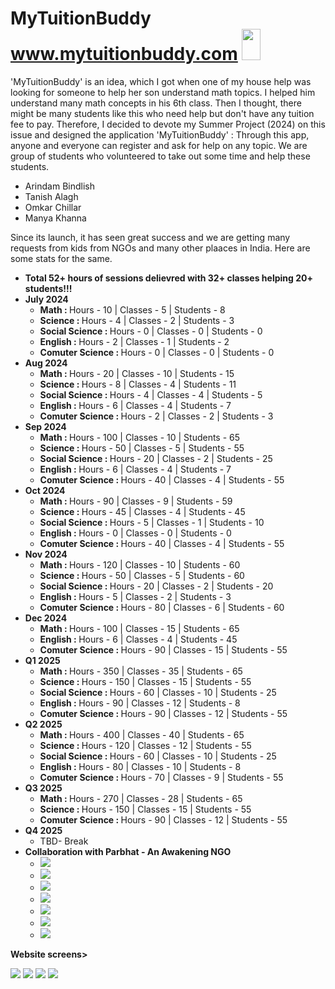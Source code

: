 # MyTuitionBuddy www.mytuitionbuddy.com <img src="https://github.com/ArindamBindlish/MyTuitionBuddy/blob/main/public/images/school.png?raw=true" height="50" width="30"/> 

<P>
  'MyTuitionBuddy' is an idea, which I got when one of my house help was looking for someone to help her son understand math topics. I helped him understand many math concepts in his 6th class. Then I thought, there might be many students like this who need help but don't have any tuition fee to pay. Therefore, I decided to devote my Summer Project (2024) on this issue and designed the application 'MyTuitionBuddy' : Through this app, anyone and everyone can register and ask for help on any topic. We are group of students who volunteered to take out some time and help these students.
</P>
<ul>
<li>Arindam Bindlish </li>
<li>Tanish Alagh </li>
<li>Omkar Chillar</li>
<li>Manya Khanna</li>
</ul>

<p>
  Since its launch, it has seen great success and we are getting many requests from kids from NGOs and many other plaaces in India. Here are some stats for the same.
</p>


<ul>
  <li><B>Total 52+ hours of sessions delievred with 32+ classes helping 20+ students!!!</B></li> 
  <li><B>July 2024</B> 
    <ul>
      <li><B>Math : </B> Hours - 10 | Classes - 5 | Students - 8</li> 
      <li><B>Science : </B> Hours - 4 | Classes - 2 | Students - 3</li> 
      <li><B>Social Science : </B> Hours - 0 | Classes - 0 | Students - 0</li> 
      <li><B>English : </B> Hours - 2 | Classes - 1 | Students - 2</li> 
      <li><B>Comuter Science : </B> Hours - 0 | Classes - 0 | Students - 0</li> 
    </ul>
  </li>
  <li><B>Aug 2024</B> 
    <ul>
      <li><B>Math : </B> Hours - 20 | Classes - 10 | Students - 15</li> 
      <li><B>Science : </B> Hours - 8 | Classes - 4 | Students - 11</li> 
      <li><B>Social Science : </B> Hours - 4 | Classes - 4 | Students - 5</li> 
      <li><B>English : </B> Hours - 6 | Classes - 4 | Students - 7</li> 
      <li><B>Comuter Science : </B> Hours - 2 | Classes - 2 | Students - 3</li> 
    </ul>
  </li>
  <li><B>Sep 2024</B> 
    <ul>
      <li><B>Math : </B> Hours - 100 | Classes - 10 | Students - 65</li> 
      <li><B>Science : </B> Hours - 50 | Classes - 5 | Students - 55</li> 
      <li><B>Social Science : </B> Hours - 20 | Classes - 2 | Students - 25</li> 
      <li><B>English : </B> Hours - 6 | Classes - 4 | Students - 7</li> 
      <li><B>Comuter Science : </B> Hours - 40 | Classes - 4 | Students - 55</li>
    </ul>
  </li>
  
  <li><B>Oct 2024</B> 
    <ul>
      <li><B>Math : </B> Hours - 90 | Classes - 9 | Students - 59</li> 
      <li><B>Science : </B> Hours - 45 | Classes - 4 | Students - 45</li> 
      <li><B>Social Science : </B> Hours - 5 | Classes - 1 | Students - 10</li> 
      <li><B>English : </B> Hours - 0 | Classes - 0 | Students - 0</li> 
      <li><B>Comuter Science : </B> Hours - 40 | Classes - 4 | Students - 55</li>
    </ul>
  </li>
  
  <li><B>Nov 2024</B> 
    <ul>
      <li><B>Math : </B> Hours - 120 | Classes - 10 | Students - 60</li> 
      <li><B>Science : </B> Hours - 50 | Classes - 5 | Students - 60</li> 
      <li><B>Social Science : </B> Hours - 20 | Classes - 2 | Students - 20</li> 
      <li><B>English : </B> Hours - 5 | Classes - 2 | Students - 3</li> 
      <li><B>Comuter Science : </B> Hours - 80 | Classes - 6 | Students - 60</li>
    </ul>
  </li>
  
  <li><B>Dec 2024</B> 
    <ul>
      <li><B>Math : </B> Hours - 100 | Classes - 15 | Students - 65</li>  
      <li><B>English : </B> Hours - 6 | Classes - 4 | Students - 45</li> 
      <li><B>Comuter Science : </B> Hours - 90 | Classes - 15 | Students - 55</li>
    </ul>
  </li>
  
  <li><B>Q1 2025</B> 
    <ul>
      <li><B>Math : </B> Hours - 350 | Classes - 35 | Students - 65</li> 
      <li><B>Science : </B> Hours - 150 | Classes - 15 | Students - 55</li> 
      <li><B>Social Science : </B> Hours - 60 | Classes - 10 | Students - 25</li> 
      <li><B>English : </B> Hours - 90 | Classes - 12 | Students - 8</li> 
      <li><B>Comuter Science : </B> Hours - 90 | Classes - 12 | Students - 55</li>
    </ul>
  </li>


  <li><B>Q2 2025</B> 
    <ul>
      <li><B>Math : </B> Hours - 400 | Classes - 40 | Students - 65</li> 
      <li><B>Science : </B> Hours - 120 | Classes - 12 | Students - 55</li> 
      <li><B>Social Science : </B> Hours - 60 | Classes - 10 | Students - 25</li> 
      <li><B>English : </B> Hours - 80 | Classes - 10 | Students - 8</li> 
      <li><B>Comuter Science : </B> Hours - 70 | Classes - 9 | Students - 55</li>
    </ul>
  </li>
  
  
  <li><B>Q3 2025</B> 
    <ul>
      <li><B>Math : </B> Hours - 270 | Classes - 28 | Students - 65</li> 
      <li><B>Science : </B> Hours - 150 | Classes - 15 | Students - 55</li> 
      <li><B>Comuter Science : </B> Hours - 90 | Classes - 12 | Students - 55</li>
    </ul>
  </li>
  
  <li><B>Q4 2025</B> 
    <ul>
      <li>TBD- Break</li> 
    </ul>
  </li>
  
  <li><B>Collaboration with Parbhat - An Awakening NGO</B> 
    <ul>
      <li><img src="https://github.com/ArindamBindlish/MyTuitionBuddy/blob/main/public/images/IMG_3698.jpg"/></li> 
      <li><img src="https://github.com/ArindamBindlish/MyTuitionBuddy/blob/main/public/images/IMG_3700.jpg"/></li> 
      <li><img src="https://github.com/ArindamBindlish/MyTuitionBuddy/blob/main/public/images/IMG_3713.jpg"/></li> 
      <li><img src="https://github.com/ArindamBindlish/MyTuitionBuddy/blob/main/public/images/IMG_3724.jpg"/></li> 
      <li><img src="https://github.com/ArindamBindlish/MyTuitionBuddy/blob/main/public/images/IMG_3739.jpg"/></li> 
      <li><img src="https://github.com/ArindamBindlish/MyTuitionBuddy/blob/main/public/images/IMG_3744.jpg"/></li> 
      <li><img src="https://github.com/ArindamBindlish/MyTuitionBuddy/blob/main/public/images/IMG_3753.jpg"/></li> 
    </ul>
  </li>
</ul>

<p><b>Website screens></b></p>
<img src="https://github.com/ArindamBindlish/MyTuitionBuddy/blob/main/public/images/Main.png"/>
<img src="https://github.com/ArindamBindlish/MyTuitionBuddy/blob/main/public/images/Login.png"/>
<img src="https://github.com/ArindamBindlish/MyTuitionBuddy/blob/main/public/images/Home.png"/>
<img src="https://github.com/ArindamBindlish/MyTuitionBuddy/blob/main/public/images/Requests.png"/>
